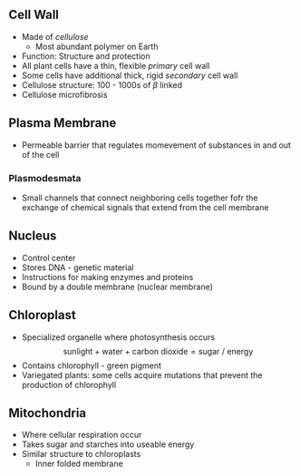 ## Cell Wall
- Made of *cellulose*
	- Most abundant polymer on Earth
- Function: Structure and protection
- All plant cells have a thin, flexible *primary* cell wall
- Some cells have additional thick, rigid *secondary* cell wall
- Cellulose structure: 100 - 1000s of $\beta$ linked 
- Cellulose microfibrosis

## Plasma Membrane
- Permeable barrier that regulates momevement of substances in and out of the cell

### Plasmodesmata
- Small channels that connect neighboring cells together fofr the exchange of chemical signals that extend from the cell membrane

## Nucleus
- Control center
- Stores DNA - genetic material
- Instructions for making enzymes and proteins
- Bound by a double membrane (nuclear membrane)

## Chloroplast
- Specialized organelle where photosynthesis occurs
$$\text{sunlight} + \text{water} + \text{carbon dioxide} = \text{sugar / energy}$$
- Contains chlorophyll - green pigment
- Variegated plants: some cells acquire mutations that prevent the production of chlorophyll

## Mitochondria
- Where cellular respiration occur
- Takes sugar and starches into useable energy
- Similar structure to chloroplasts
	- Inner folded membrane